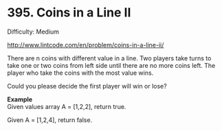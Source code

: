 # 395. Coins in a Line II

Difficulty: Medium

http://www.lintcode.com/en/problem/coins-in-a-line-ii/

There are n coins with different value in a line. Two players take turns to take one or two coins from left side until there are no more coins left. The player who take the coins with the most value wins.

Could you please decide the first player will win or lose?

**Example**  
Given values array A = [1,2,2], return true.

Given A = [1,2,4], return false.
